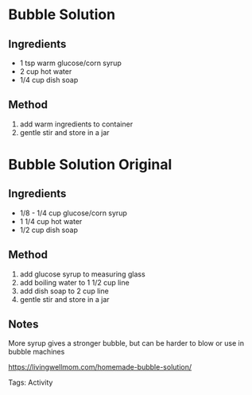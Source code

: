 # Bubble Solution

## Ingredients

* 1 tsp warm glucose/corn syrup
* 2 cup hot water
* 1/4 cup dish soap


## Method

1. add warm ingredients to container
4. gentle stir and store in a jar


# Bubble Solution Original

## Ingredients

* 1/8 - 1/4 cup glucose/corn syrup
* 1 1/4 cup hot water
* 1/2 cup dish soap


## Method

1. add glucose syrup to measuring glass
2. add boiling water to 1 1/2 cup line
3. add dish soap to 2 cup line
4. gentle stir and store in a jar

## Notes

More syrup gives a stronger bubble, but can be harder to blow or use in bubble machines

https://livingwellmom.com/homemade-bubble-solution/

Tags: Activity
